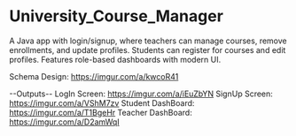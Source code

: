 # University_Course_Manager
A Java app with login/signup, where teachers can manage courses, remove enrollments, and update profiles. Students can register for courses and edit profiles. Features role-based dashboards with modern UI.

Schema Design: https://imgur.com/a/kwcoR41

--Outputs--
LogIn Screen: https://imgur.com/a/iEuZbYN
SignUp Screen: https://imgur.com/a/VShM7zv
Student DashBoard: https://imgur.com/a/T1BgeHr
Teacher DashBoard: https://imgur.com/a/D2amWqI

